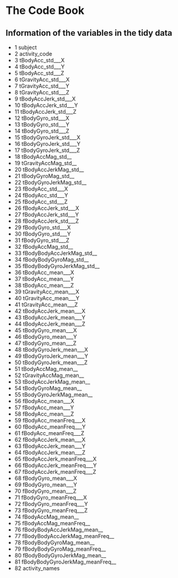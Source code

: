 The Code Book
=============

Information of the variables in the tidy data
---------------------------------------------

-	1	subject
-	2	activity_code
-	3	tBodyAcc_std___X
-	4	tBodyAcc_std___Y
-	5	tBodyAcc_std___Z
-	6	tGravityAcc_std___X
-	7	tGravityAcc_std___Y
-	8	tGravityAcc_std___Z
-	9	tBodyAccJerk_std___X
-	10	 tBodyAccJerk_std___Y
-	11	 tBodyAccJerk_std___Z
-	12	 tBodyGyro_std___X
-	13	 tBodyGyro_std___Y
-	14	 tBodyGyro_std___Z
-	15	 tBodyGyroJerk_std___X
-	16	 tBodyGyroJerk_std___Y
-	17	 tBodyGyroJerk_std___Z
-	18	 tBodyAccMag_std__
-	19	 tGravityAccMag_std__
-	20	 tBodyAccJerkMag_std__
-	21	 tBodyGyroMag_std__
-	22	 tBodyGyroJerkMag_std__
-	23	 fBodyAcc_std___X
-	24	 fBodyAcc_std___Y
-	25	 fBodyAcc_std___Z
-	26	 fBodyAccJerk_std___X
-	27	 fBodyAccJerk_std___Y
-	28	 fBodyAccJerk_std___Z
-	29	 fBodyGyro_std___X
-	30	 fBodyGyro_std___Y
-	31	 fBodyGyro_std___Z
-	32	 fBodyAccMag_std__
-	33	 fBodyBodyAccJerkMag_std__
-	34	 fBodyBodyGyroMag_std__
-	35	 fBodyBodyGyroJerkMag_std__
-	36	 tBodyAcc_mean___X
-	37	 tBodyAcc_mean___Y
-	38	 tBodyAcc_mean___Z
-	39	 tGravityAcc_mean___X
-	40	 tGravityAcc_mean___Y
-	41	 tGravityAcc_mean___Z
-	42	 tBodyAccJerk_mean___X
-	43	 tBodyAccJerk_mean___Y
-	44	 tBodyAccJerk_mean___Z
-	45	 tBodyGyro_mean___X
-	46	 tBodyGyro_mean___Y
-	47	 tBodyGyro_mean___Z
-	48	 tBodyGyroJerk_mean___X
-	49	 tBodyGyroJerk_mean___Y
-	50	 tBodyGyroJerk_mean___Z
-	51	 tBodyAccMag_mean__
-	52	 tGravityAccMag_mean__
-	53	 tBodyAccJerkMag_mean__
-	54	 tBodyGyroMag_mean__
-	55	 tBodyGyroJerkMag_mean__
-	56	 fBodyAcc_mean___X
-	57	 fBodyAcc_mean___Y
-	58	 fBodyAcc_mean___Z
-	59	 fBodyAcc_meanFreq___X
-	60	 fBodyAcc_meanFreq___Y
-	61	 fBodyAcc_meanFreq___Z
-	62	 fBodyAccJerk_mean___X
-	63	 fBodyAccJerk_mean___Y
-	64	 fBodyAccJerk_mean___Z
-	65	 fBodyAccJerk_meanFreq___X
-	66	 fBodyAccJerk_meanFreq___Y
-	67	 fBodyAccJerk_meanFreq___Z
-	68	 fBodyGyro_mean___X
-	69	 fBodyGyro_mean___Y
-	70	 fBodyGyro_mean___Z
-	71	 fBodyGyro_meanFreq___X
-	72	 fBodyGyro_meanFreq___Y
-	73	 fBodyGyro_meanFreq___Z
-	74	 fBodyAccMag_mean__
-	75	 fBodyAccMag_meanFreq__
-	76	 fBodyBodyAccJerkMag_mean__
-	77	 fBodyBodyAccJerkMag_meanFreq__
-	78	 fBodyBodyGyroMag_mean__
-	79	 fBodyBodyGyroMag_meanFreq__
-	80	 fBodyBodyGyroJerkMag_mean__
-	81	 fBodyBodyGyroJerkMag_meanFreq__
-	82	 activity_names

